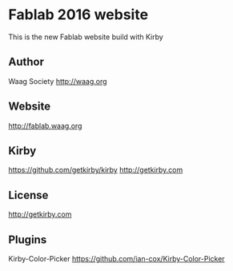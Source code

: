 # Fablab 2016 website

This is the new Fablab website build with Kirby

## Author
Waag Society
<http://waag.org>

## Website
<http://fablab.waag.org>

## Kirby
<https://github.com/getkirby/kirby>
<http://getkirby.com>

## License
<http://getkirby.com>

## Plugins
Kirby-Color-Picker
<https://github.com/ian-cox/Kirby-Color-Picker>